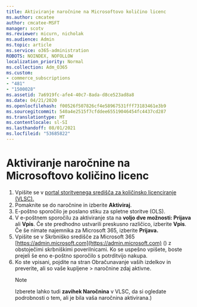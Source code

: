 ```yaml
---
title: Aktiviranje naročnine na Microsoftovo količino licenc
ms.author: cmcatee
author: cmcatee-MSFT
manager: scotv
ms.reviewer: micurn, nicholak
ms.audience: Admin
ms.topic: article
ms.service: o365-administration
ROBOTS: NOINDEX, NOFOLLOW
localization_priority: Normal
ms.collection: Adm_O365
ms.custom:
- commerce_subscriptions
- "481"
- "1500028"
ms.assetid: 7a6919fc-afe4-40c7-8ada-d8ce523ad8a8
ms.date: 04/21/2020
ms.openlocfilehash: f00526f507826cf4e58967531fff73183461e3b9
ms.sourcegitcommit: 540a4e2515f7cfddee65519046454fc4437cd287
ms.translationtype: MT
ms.contentlocale: sl-SI
ms.lasthandoff: 08/01/2021
ms.locfileid: "53685822"
---
```

# <a name="activating-a-microsoft-volume-license-subscription"></a>Aktiviranje naročnine na Microsoftovo količino licenc

1. Vpišite se v [portal storitvenega središča za količinsko licenciranje (VLSC).](https://go.microsoft.com/fwlink/p/?LinkId=329762)
2. Pomaknite se do naročnine in izberite **Aktiviraj**.
3. E-poštno sporočilo je poslano stiku za spletne storitve (OLS).
4. V e-poštnem sporočilu za aktiviranje sta na **voljo dve možnosti: Prijava** ali **Vpis**. Če ste predhodno ustvarili preskusno različico, izberite **Vpis**. Če še nimate najemnika za Microsoft 365, izberite **Prijava.**
5. Vpišite se v Skrbniško središče za Microsoft 365 [https://admin.microsoft.com](https://admin.microsoft.com) () z obstoječimi skrbniškimi poverilnicami. Ko se uspešno vpišete, boste prejeli še eno e-poštno sporočilo s potrditvijo nakupa.
6. Ko ste vpisani, pojdite  na stran Obračunavanje vaših izdelkov in preverite, ali so vaše kupljene \> [](https://go.microsoft.com/fwlink/p/?linkid=842054) naročnine zdaj aktivne. 
    > [!NOTE]
    > Izberete lahko tudi **zavihek Naročnina** v VLSC, da si ogledate podrobnosti o tem, ali je bila vaša naročnina aktivirana.)
